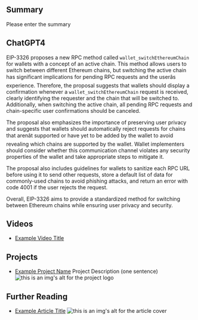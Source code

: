 ## Summary

Please enter the summary

## ChatGPT4

EIP-3326 proposes a new RPC method called `wallet_switchEthereumChain` for wallets with a concept of an active chain. This method allows users to switch between different Ethereum chains, but switching the active chain has significant implications for pending RPC requests and the userâs experience. Therefore, the proposal suggests that wallets should display a confirmation whenever a `wallet_switchEthereumChain` request is received, clearly identifying the requester and the chain that will be switched to. Additionally, when switching the active chain, all pending RPC requests and chain-specific user confirmations should be canceled. 

The proposal also emphasizes the importance of preserving user privacy and suggests that wallets should automatically reject requests for chains that arenât supported or have yet to be added by the wallet to avoid revealing which chains are supported by the wallet. Wallet implementers should consider whether this communication channel violates any security properties of the wallet and take appropriate steps to mitigate it. 

The proposal also includes guidelines for wallets to sanitize each RPC URL before using it to send other requests, store a default list of data for commonly-used chains to avoid phishing attacks, and return an error with code 4001 if the user rejects the request. 

Overall, EIP-3326 aims to provide a standardized method for switching between Ethereum chains while ensuring user privacy and security.

## Videos

- [Example Video Title](https://www.youtube.com/watch?v=TDGq4aeevgY)

## Projects

- [Example Project Name](https://xxxx.xxx/xxxxx) Project Description (one sentence) ![this is an img's alt for the project logo](https://xxxx.xxx/project-logo.xxx)

## Further Reading

- [Example Article Title](https://xxxx.xxx/xxxxx) ![this is an img's alt for the article cover](https://xxxx.xxx/article-cover.xxx)
